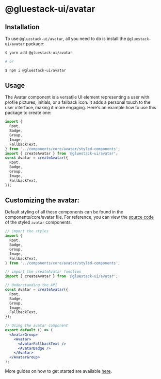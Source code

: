 # @gluestack-ui/avatar

## Installation

To use `@gluestack-ui/avatar`, all you need to do is install the
`@gluestack-ui/avatar` package:

```sh
$ yarn add @gluestack-ui/avatar

# or

$ npm i @gluestack-ui/avatar
```

## Usage

The Avatar component is a versatile UI element representing a user with profile pictures, initials, or a fallback icon. It adds a personal touch to the user interface, making it more engaging. Here's an example how to use this package to create one:

```jsx
import {
  Root,
  Badge,
  Group,
  Image,
  FallbackText,
} from '../components/core/avatar/styled-components';
import { createAvatar } from '@gluestack-ui/avatar';
const Avatar = createAvatar({
  Root,
  Badge,
  Group,
  Image,
  FallbackText,
});
```

## Customizing the avatar:

Default styling of all these components can be found in the components/core/avatar file. For reference, you can view the [source code](https://github.com/gluestack/gluestack-ui/blob/development/example/storybook/src/ui-components/Avatar/index.tsx) of the styled `avatar` components.

```jsx
// import the styles
import {
  Root,
  Badge,
  Group,
  Image,
  FallbackText,
} from '../components/core/avatar/styled-components';

// import the createAvatar function
import { createAvatar } from '@gluestack-ui/avatar';

// Understanding the API
const Avatar = createAvatar({
  Root,
  Badge,
  Group,
  Image,
  FallbackText,
});

// Using the avatar component
export default () => (
  <AvatarGroup>
    <Avatar>
      <AvatarFallbackText />
      <AvatarBadge />
    </Avatar>
  </AvatarGroup>
);
```

More guides on how to get started are available
[here](https://ui.gluestack.io/docs/components/media-and-icons/avatar).
